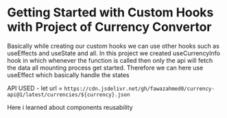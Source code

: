 # Getting Started with Custom Hooks with Project of Currency Convertor

Basically while creating our custom hooks we can use other hooks such as useEffects and useState and all.
In this project we created useCurrencyInfo hook in which whenever the function is called then only the api will fetch the data all mounting process get started.
Therefore we can here use useEffect which basically handle the states 

API USED - 
let url = `https://cdn.jsdelivr.net/gh/fawazahmed0/currency-api@1/latest/currencies/${currency}.json`

Here i learned about components reusability 